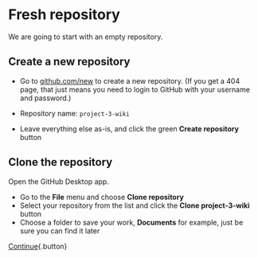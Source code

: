 # Fresh repository

We are going to start with an empty repository.

## Create a new repository

* Go to [github.com/new](https://github.com/new) to create a new repository. (If you get a 404 page, that just means you need to login to GitHub with your username and password.)

* Repository name: `project-3-wiki`
* Leave everything else as-is, and click the green __Create repository__ button

## Clone the repository

Open the GitHub Desktop app.

* Go to the __File__ menu and choose __Clone repository__
* Select your repository from the list and click the __Clone project-3-wiki__ button
* Choose a folder to save your work, __Documents__ for example, just be sure you can find it later

[Continue](setup-project){.button}
